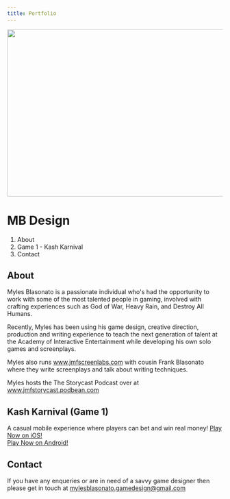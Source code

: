 ```yaml
---
title: Portfolio
---
```


<img align="centre" width="540" height="390" src="https://github.com/mylesblasonato/mbdesign/blob/main/fableCraftLogo.png?raw=true">

# MB Design

1. About 
2. Game 1 - Kash Karnival
3. Contact

## About
Myles Blasonato is a passionate individual who's had the opportunity to work with some of the most talented people in gaming, involved with crafting experiences such as God of War, Heavy Rain, and Destroy All Humans.

Recently, Myles has been using his game design, creative direction, production and writing experience to teach the next generation of talent at the Academy of Interactive Entertainment while developing his own solo games and screenplays.

Myles also runs www.jmfscreenlabs.com with cousin Frank Blasonato where they write screenplays and talk about writing techniques.

Myles hosts the The Storycast Podcast over at www.jmfstorycast.podbean.com

## Kash Karnival (Game 1)
A casual mobile experience where players can bet and win real money!
[Play Now on iOS!](http://ow.ly/r2hL304ZXPx)  
[Play Now on Android!](http://ow.ly/jLDT304ZXS7)

## Contact
If you have any enqueries or are in need of a savvy game designer then please get in touch at [mylesblasonato.gamedesign@gmail.com](mailto:mylesblasonato.gamedesign@gmail.com)
